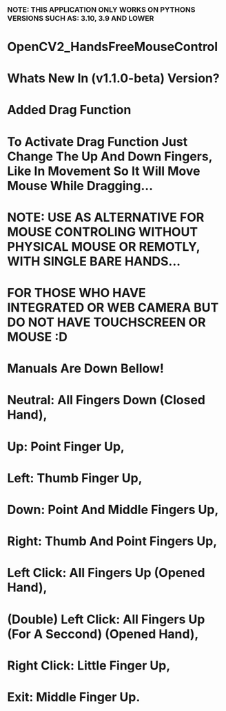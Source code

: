 ### NOTE: THIS APPLICATION ONLY WORKS ON PYTHONS VERSIONS SUCH AS: 3.10, 3.9 AND LOWER ###

# OpenCV2_HandsFreeMouseControl

# Whats New In (v1.1.0-beta) Version?
  # Added Drag Function
  # To Activate Drag Function Just Change The Up And Down Fingers, Like In Movement So It Will Move Mouse While Dragging...

# NOTE: USE AS ALTERNATIVE FOR MOUSE CONTROLING WITHOUT PHYSICAL MOUSE OR REMOTLY, WITH SINGLE BARE HANDS...
# FOR THOSE WHO HAVE INTEGRATED OR WEB CAMERA BUT DO NOT HAVE TOUCHSCREEN OR MOUSE :D

# Manuals Are Down Bellow!
  # Neutral: All Fingers Down (Closed Hand),
  
  # Up: Point Finger Up,
  # Left: Thumb Finger Up,
  # Down: Point And Middle Fingers Up,
  # Right: Thumb And Point Fingers Up,

  # Left Click: All Fingers Up (Opened Hand),
  # (Double) Left Click: All Fingers Up (For A Seccond) (Opened Hand),
  
  # Right Click: Little Finger Up,

  # Exit: Middle Finger Up.
